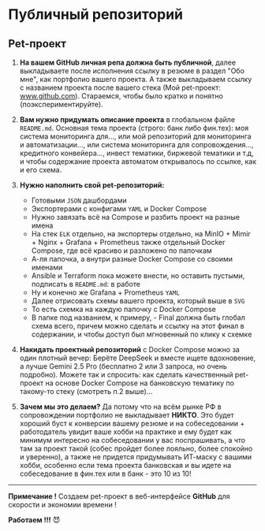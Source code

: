 # Публичный репозиторий

## Pet-проект

1. **На вашем GitHub личная репа должна быть публичной**, далее выкладываете после исполнения ссылку в резюме в раздел "Обо мне", как портфолио вашего проекта. А также выкладываем ссылку с названием проекта после вашего стека (Мой pet-проект: www.github.com). Стараемся, чтобы было кратко и понятно (поэкспериментируйте). 

2. **Вам нужно придумать описание проекта** в глобальном файле `README.md`. Основная тема проекта (строго: банк либо фин.тех): моя система мониторинга для..., или мой репозиторий для мониторинга и автоматизации..., или система мониторинга для сопровождения..., кредитного конвейера..., инвест тематики, биржевой тематики и т.д, и чтобы содержание проекта автоматом открывалось по ссылке, как и его схема.

3. **Нужно наполнить свой pet-репозиторий:**

    - Готовыми `JSON` дашбордами
    - Экспортерами с конфигами `YAML` и Docker Compose
    - Нужно завязать всё на Compose и разбить проект на разные имена
    - На стек `ELK` отдельно, на экспортеры отдельно, на MinIO + Mimir + Nginx + Grafana + Prometheus также отдельный Docker Compose, где всё красиво и разложено по папочкам
    - А-ля папочка, а внутри разные Docker Compose со своими именами
    - Ansible и Terraform пока можете внести, но оставить пустыми, подписать в `README.md`: в работе
    - Ну и конечно же Grafana + Prometheus `YAML`
    - Далее отрисовать схемы вашего проекта, который выше в `SVG`
    - То есть схемка на каждую папочку с Docker Compose
    - В папке под названием, к примеру, - Final должна быть глобал схема всего, причем можно сделать и ссылку на этот финал в содержании, и чтобы доступ был мгновенный по клику к схемке

4. **Накидать проектный репозиторий** с Docker Compose можно за один плотный вечер: Берёте DeepSeek и вместе ищете вдохновение, а лучше Gemini 2.5 Pro (бесплатно 2 или 3 запроса, но очень подробно). Можете так и спросить: как сделать качественный pet-проект на основе Docker Compose на банковскую тематику по такому-то стеку (смотреть п.2 выше)...

5. **Зачем мы это делаем?** Да потому что на всём рынке РФ в сопровождении портфолио не выкладывает **НИКТО**. Это будет хороший буст к конверсии вашему резюме и на собеседовании + работодатель увидит ваше хобби на практике и ему будет как минимум интересно на собеседовании у вас поспрашивать, а что там за проект такой (собес пройдет более лояльно, более спокойно и уверенно), а также не придется придумывать ИТ-маску с вашими хобби, особенно если тема проекта банковская и вы идете на собеседование в фин.тех или в банк - это 10 из 10!

---

**Примечание !** Создаем pet-проект в веб-интерфейсе **GitHub** для скорости и экономии времени ! 

**Работаем !!!** 😈
